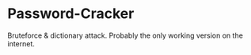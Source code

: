 # Password-Cracker
Bruteforce &amp; dictionary attack. Probably the only working version on the internet.
